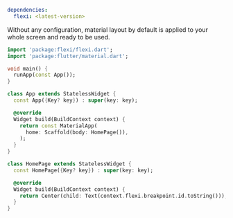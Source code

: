 ```yaml
dependencies:
  flexi: <latest-version>
```

Without any configuration, material layout by default is applied to your whole screen and ready to be used.

```dart
import 'package:flexi/flexi.dart';
import 'package:flutter/material.dart';

void main() {
  runApp(const App());
}

class App extends StatelessWidget {
  const App({Key? key}) : super(key: key);

  @override
  Widget build(BuildContext context) {
    return const MaterialApp(
      home: Scaffold(body: HomePage()),
    );
  }
}

class HomePage extends StatelessWidget {
  const HomePage({Key? key}) : super(key: key);

  @override
  Widget build(BuildContext context) {
    return Center(child: Text(context.flexi.breakpoint.id.toString()));
  }
}
```